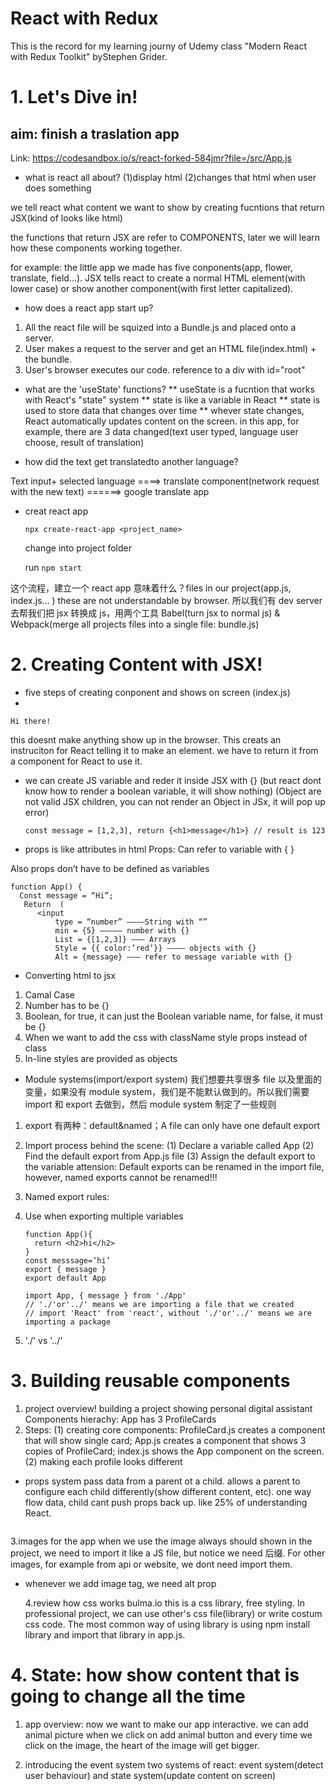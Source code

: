 # React with Redux

This is the record for my learning journy of Udemy class "Modern React with Redux Toolkit" byStephen Grider.

# 1. Let's Dive in!

## aim: finish a traslation app

Link: https://codesandbox.io/s/react-forked-584jmr?file=/src/App.js

- what is react all about?
  (1)display html
  (2)changes that html when user does something

we tell react what content we want to show by creating fucntions that return JSX(kind of looks like html)

the functions that return JSX are refer to COMPONENTS, later we will learn how these components working together.

for example: the little app we made has five conponents(app, flower, translate, field...). JSX tells react to create a normal HTML element(with lower case) or show another component(with first letter capitalized).

- how does a react app start up?

1. All the react file will be squized into a Bundle.js and placed onto a server.
2. User makes a request to the server and get an HTML file(index.html) + the bundle.
3. User's browser executes our code.
   reference to a div with id="root"

- what are the 'useState' functions?
  ** useState is a fucntion that works with React's "state" system
  ** state is like a variable in React
  ** state is used to store data that changes over time
  ** whever state changes, React automatically updates content on the screen.
  in this app, for example, there are 3 data changed(text user typed, language user choose, result of translation)

- how did the text get translatedto another language?

Text input+ selected language ====> translate component(network request with the new text) ======> google translate app

- creat react app

  ```
  npx create-react-app <project_name>
  ```

  change into project folder

  run `npm start`

这个流程，建立一个 react app 意味着什么？files in our project(app.js, index.js... ) these are not understandable by browser. 所以我们有 dev server 去帮我们把 jsx 转换成 js，用两个工具 Babel(turn jsx to normal js) & Webpack(merge all projects files into a single file: bundle.js)

# 2. Creating Content with JSX!

- five steps of creating conponent and shows on screen (index.js)
-

```
Hi there!
```

this doesnt make anything show up in the browser. This creats an instruciton for React telling it to make an element. we have to return it from a component for React to use it.

- we can create JS variable and reder it inside JSX with {}
  (but react dont know how to render a boolean variable, it will show nothing)
  (Object are not valid JSX children, you can not render an Object in JSx, it will pop up error)

  ```
  const message = [1,2,3], return {<h1>message</h1>} // result is 123
  ```

- props is like attributes in html
  Props:
  Can refer to variable with { }

Also props don’t have to be defined as variables

```
function App() {
  Const message = “Hi”;
   Return  (
      <input
          type = “number” ————String with “”
          min = {5} ————— number with {}
          List = {[1,2,3]} ——— Arrays
          Style = {{ color:’red’}} ———— objects with {}
          Alt = {message} ——— refer to message variable with {}
```

- Converting html to jsx

1. Camal Case
2. Number has to be {}
3. Boolean, for true, it can just the Boolean variable name, for false, it must be {}
4. When we want to add the css with className style props instead of class
5. In-line styles are provided as objects

- Module systems(import/export system)
  我们想要共享很多 file 以及里面的变量，如果没有 module system，我们是不能默认做到的。所以我们需要 import 和 export 去做到，然后 module system 制定了一些规则

1. export 有两种：default&named；A file can only have one default export

2. Import process behind the scene:
   (1) Declare a variable called App
   (2) Find the default export from App.js file
   (3) Assign the default export to the variable
   attension: Default exports can be renamed in the import file, however, named exports cannot be renamed!!!

3. Named export rules:

4. Use when exporting multiple variables

   ```
   function App(){
     return <h2>hi</h2>
   }
   const messsage=‘hi’
   export { message }
   export default App
   ```

   ```
   import App, { message } from './App'
   // './'or'../' means we are importing a file that we created
   // import 'React' from 'react', without './'or'../' means we are importing a package
   ```

5. './' vs '../'

# 3. Building reusable components

1. project overview!
   building a project showing personal digital assistant
   Components hierachy: App has 3 ProfileCards
2. Steps:
   (1) creating core components: ProfileCard.js creates a component that will show single card; App.js creates a component that shows 3 copies of ProfileCard; index.js shows the App component on the screen.
   (2) making each profile looks different

- props system
  pass data from a parent ot a child. allows a parent to configure each child differently(show different content, etc). one way flow data, child cant push props back up. like 25% of understanding React.

<img src="">

3.images for the app
when we use the image always should shown in the project, we need to import it like a JS file, but notice we need 后缀. For other images, for example from api or website, we dont need import them.

- whenever we add image tag, we need alt prop

  4.review how css works
  bulma.io this is a css library, free styling. In professional project, we can use other's css file(library) or write costum css code. The most common way of using library is using npm install library and import that library in app.js.

# 4. State: how show content that is going to change all the time

1. app overview:
   now we want to make our app interactive. we can add animal picture when we click on add animal button and every time we click on the image, the heart of the image will get bigger.

2. introducing the event system
   two systems of react: event system(detect user behaviour) and state system(update content on screen)
